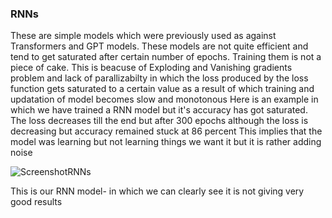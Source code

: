 ### RNNs
These are simple models which were previously used as against Transformers and GPT models. These models are not quite efficient and tend to get saturated after certain number of epochs. Training them is not a piece of cake. This is beacuse of Exploding and Vanishing gradients problem and lack of parallizabilty in which the loss produced by the loss function gets saturated to a certain value as a result of which training and updatation of model becomes slow and monotonous 
Here is an example in which we have trained a RNN model but it's accuracy has got saturated.
The loss decreases till the end but after 300 epochs although the loss is decreasing but accuracy remained stuck at 86 percent
This implies that the model was learning but not learning things we want it but it is rather adding noise 


![ScreenshotRNNs](https://github.com/Veeransh14/Transformer-From-Scratch/assets/144168166/bca4a87d-68cb-4432-bf53-70f5c2159a16)


  
This is our RNN model- in which we can clearly see it is not giving very good results


